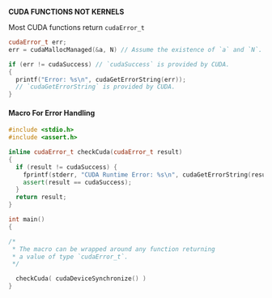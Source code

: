 **CUDA FUNCTIONS NOT KERNELS**

Most CUDA functions return ```cudaError_t``` 
```cpp
cudaError_t err;
err = cudaMallocManaged(&a, N) // Assume the existence of `a` and `N`.

if (err != cudaSuccess) // `cudaSuccess` is provided by CUDA.
{
  printf("Error: %s\n", cudaGetErrorString(err)); 
  // `cudaGetErrorString` is provided by CUDA.
}
```

#### Macro For Error Handling

```cpp
#include <stdio.h>
#include <assert.h>

inline cudaError_t checkCuda(cudaError_t result)
{
  if (result != cudaSuccess) {
    fprintf(stderr, "CUDA Runtime Error: %s\n", cudaGetErrorString(result));
    assert(result == cudaSuccess);
  }
  return result;
}

int main()
{

/*
 * The macro can be wrapped around any function returning
 * a value of type `cudaError_t`.
 */

  checkCuda( cudaDeviceSynchronize() )
}
```

